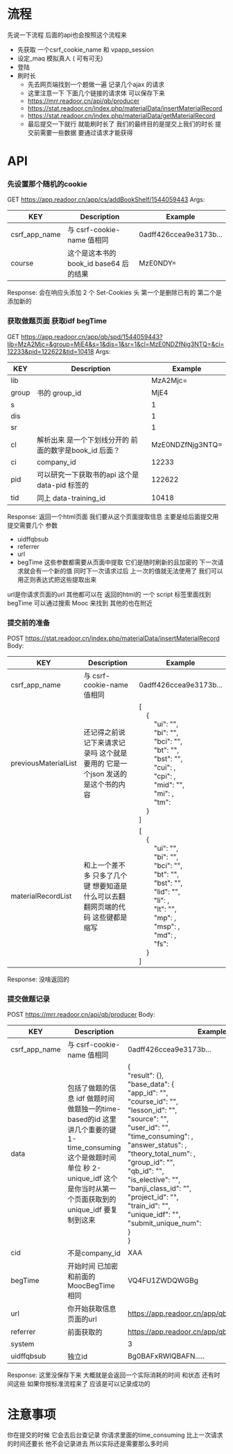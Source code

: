 # 流程
先说一下流程 后面的api也会按照这个流程来
 - 先获取 一个csrf_cookie_name 和 vpapp_session 
 - 设定_maq 模拟真人 ( 可有可无)
 - 登陆
 - 刷时长
     - 先去网页端找到一个题做一遍 记录几个ajax 的请求
     - 这里注意一下 下面几个链接的请求体 可以保存下来
     - https://mrr.readoor.cn/api/qb/producer
     - https://stat.readoor.cn/index.php/materialData/insertMaterialRecord
     - https://stat.readoor.cn/index.php/materialData/getMaterialRecord
     - 最后提交一下就行 就能刷时长了
我们的最终目的是提交上我们的时长 提交前需要一些数据 要通过请求才能获得

# API
### 先设置那个随机的cookie
GET https://app.readoor.cn/app/cs/addBookShelf/1544059443
Args:

| KEY           | Description                 | Example                |
| ------------- | --------------------------- | ---------------------- |
| csrf_app_name | 与 csrf-cookie-name 值相同      | 0adff426ccea9e3173b... |
| course        | 这个是这本书的 book_id base64 后的结果 | MzE0NDY=               |  

Response:
会在响应头添加 2 个 Set-Cookies 头
第一个是删除已有的 第二个是添加新的

### 获取做题页面 获取idf begTime
GET https://app.readoor.cn/app/qb/spd/1544059443?lib=MzA2Mjc=&group=MjE4&s=1&dis=1&sr=1&cl=MzE0NDZfNjg3NTQ=&ci=12233&pid=122622&tid=10418
Args:

| KEY   | Description                      | Example          |
| ----- | -------------------------------- | ---------------- |
| lib   |                                  | MzA2Mjc=         |
| group | 书的 group_id                      | MjE4             |
| s     |                                  | 1                |
| dis   |                                  | 1                |
| sr    |                                  | 1                |
| cl    | 解析出来 是一个下划线分开的 前面的数字是book_id 后面？ | MzE0NDZfNjg3NTQ= |
| ci    | company_id                       | 12233            |
| pid   | 可以研究一下获取书的api 这个是 data-pid 标签的   | 122622           |
| tid   | 同上 data-training_id              | 10418            |  

Response:
返回一个html页面 我们要从这个页面提取信息
主要是给后面提交用
提交需要几个 参数 
- uidffqbsub
- referrer
- url
- begTime
这些参数都需要从页面中提取 它们是随时刷新的且加密的 下一次请求就会有一个新的值
同时下一次请求过后 上一次的值就无法使用了
我们可以用正则表达式把这些提取出来

url是你请求页面的url
其他都可以在 返回的html的 一个 script 标签里面找到
begTime 可以通过搜索 Mooc 来找到 其他的也在附近


### 提交前的准备
POST https://stat.readoor.cn/index.php/materialData/insertMaterialRecord
Body:

| KEY                  | Description                                | Example                                                                                                                                                                                                                                                                                                    |
| -------------------- | ------------------------------------------ | ---------------------------------------------------------------------------------------------------------------------------------------------------------------------------------------------------------------------------------------------------------------------------------------------------------- |
| csrf_app_name        | 与 csrf-cookie-name 值相同                     | 0adff426ccea9e3173b...                                                                                                                                                                                                                                                                                     |
| previousMaterialList | 还记得之前说记下来请求记录吗 这个就是要用的 它是一个json 发送的是这个书的内容 | [  <br>    {  <br>        "ui": "",  <br>        "bi": "",  <br>        "bci": "",  <br>        "bt": "",  <br>        "bst": "",  <br>        "cui": ,  <br>        "cpi": ,  <br>        "mid": "",  <br>        "mi": ,  <br>        "tm":   <br>    }  <br>]                                           |
| materialRecordList   | 和上一个差不多 只多了几个键 想要知道是什么可以去翻翻网页端的代码 这些键都是缩写  | [  <br>    {  <br>        "ui": "",  <br>        "bi": "",  <br>        "bci": "",  <br>        "bt": "",  <br>        "bst": "",  <br>        "lid": "",  <br>        "li": ,  <br>        "lt": "",  <br>        "mp": ,  <br>        "msp": ,  <br>        "md": ,  <br>        "fs":  <br>    }  <br>] |  

Response:
没啥返回的

### 提交做题记录
POST https://mrr.readoor.cn/api/qb/producer
Body:

| KEY           | Description                                                                                                                  | Example                                                                                                                                                                                                                                                                                                                                                                                                                                                                                                                              |
| ------------- | ---------------------------------------------------------------------------------------------------------------------------- | ------------------------------------------------------------------------------------------------------------------------------------------------------------------------------------------------------------------------------------------------------------------------------------------------------------------------------------------------------------------------------------------------------------------------------------------------------------------------------------------------------------------------------------ |
| csrf_app_name | 与 csrf-cookie-name 值相同                                                                                                       | 0adff426ccea9e3173b...                                                                                                                                                                                                                                                                                                                                                                                                                                                                                                               |
| data          | 包括了做题的信息 idf 做题时间 做题独一的time-based的id 这里讲几个重要的键 1-time_consuming 这个是做题时间 单位 秒 2-unique_idf 这个是你当时从第一个页面获取到的 unique_idf 要复制到这来 | {<br>    "result": {},<br>    "base_data": {<br>        "app_id": "",<br>        "course_id": "",<br>        "lesson_id": "",<br>        "source": "",<br>        "user_id": "",<br>        "time_consuming": ,<br>        "answer_status": ,<br>        "theory_total_num": ,<br>        "group_id": "",<br>        "qb_id": "",<br>        "is_elective": "",<br>        "banji_class_id": "",<br>        "project_id": "",<br>        "train_id": "",<br>        "unique_idf": "",<br>        "submit_unique_num": <br>    }<br>} |
| cid           | 不是company_id                                                                                                                 | XAA                                                                                                                                                                                                                                                                                                                                                                                                                                                                                                                                  |
| begTime       | 开始时间 已加密 和前面的MoocBegTime 相同                                                                                                  | VQ4FU1ZWDQWGBg                                                                                                                                                                                                                                                                                                                                                                                                                                                                                                                       |
| url           | 你开始获取信息页面的url                                                                                                                | https://app.readoor.cn/app/qb/spd/1544059443....                                                                                                                                                                                                                                                                                                                                                                                                                                                                                     |
| referrer      | 前面获取的                                                                                                                        | https://app.readoor.cn/app/qb/spd/1544059443....                                                                                                                                                                                                                                                                                                                                                                                                                                                                                     |
| system        |                                                                                                                              | 3                                                                                                                                                                                                                                                                                                                                                                                                                                                                                                                                    |
| uidffqbsub    | 独立id                                                                                                                         | Bg0BAFxRWlQBAFN.....                                                                                                                                                                                                                                                                                                                                                                                                                                                                                                                 |  

Response:
这里没保存下来 大概就是会返回一个实际消耗的时间 和状态 还有时间这些
如果你按标准流程来了 应该是可以记录成功的

# 注意事项
你在提交的时候 它会去后台查记录 你请求里面的time_consuming 比上一次请求的时间还要长 他不会记录进去 所以实际还是需要那么多时间

